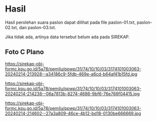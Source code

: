# Hasil

Hasil perolehan suara paslon dapat dilihat pada file paslon-01.txt, paslon-02.txt, dan paslon-03.txt.

Jika tidak ada, artinya data tersebut belum ada pada SIREKAP.

## Foto C Plano

https://sirekap-obj-formc.kpu.go.id/5a78/pemilu/ppwp/31/74/10/10/03/3174101003063-20240214-213928--a34186c9-5fdb-469e-a6cd-b64af41b15fd.jpg

https://sirekap-obj-formc.kpu.go.id/5a78/pemilu/ppwp/31/74/10/10/03/3174101003063-20240214-214238--06a7813b-8274-4686-9bf6-76e766f04415.jpg

https://sirekap-obj-formc.kpu.go.id/5a78/pemilu/ppwp/31/74/10/10/03/3174101003063-20240214-214602--27a3a809-46ce-4b12-bd18-0130be666669.jpg
